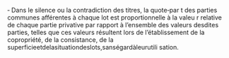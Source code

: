 ‐ Dans le silence ou la contradiction des titres, la quote‐par t des parties communes afférentes à chaque lot est proportionnelle à la valeu r relative de chaque partie privative par rapport à l’ensemble des valeurs desdites parties, telles que ces valeurs résultent lors de l’établissement de la copropriété, de la consistance, de la superficieetdelasituationdeslots,sanségardàleurutili sation.